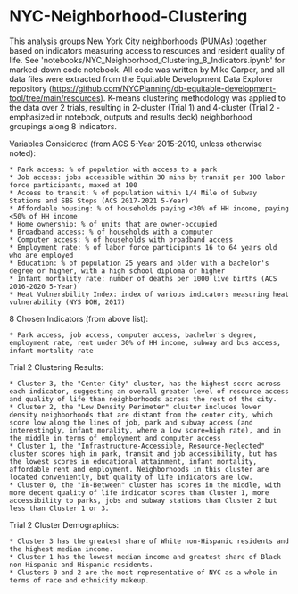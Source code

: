 # NYC-Neighborhood-Clustering

This analysis groups New York City neighborhoods (PUMAs) together based on indicators measuring access to resources and resident quality of life. See 'notebooks/NYC_Neighborhood_Clustering_8_Indicators.ipynb' for marked-down code notebook. All code was written by Mike Carper, and all data files were extracted from the Equitable Development Data Explorer repository (https://github.com/NYCPlanning/db-equitable-development-tool/tree/main/resources). K-means clustering methodology was applied to the data over 2 trials, resulting in 2-cluster (Trial 1) and 4-cluster (Trial 2 - emphasized in notebook, outputs and results deck) neighborhood groupings along 8 indicators.


Variables Considered (from ACS 5-Year 2015-2019, unless otherwise noted):
    
    * Park access: % of population with access to a park
    * Job access: jobs accessible within 30 mins by transit per 100 labor force participants, maxed at 100
    * Access to transit: % of population within 1/4 Mile of Subway Stations and SBS Stops (ACS 2017-2021 5-Year)
    * Affordable housing: % of households paying <30% of HH income, paying <50% of HH income
    * Home ownership: % of units that are owner-occupied
    * Broadband access: % of households with a computer
    * Computer access: % of households with broadband access
    * Employment rate: % of labor force participants 16 to 64 years old who are employed
    * Education: % of population 25 years and older with a bachelor's degree or higher, with a high school diploma or higher
    * Infant mortality rate: number of deaths per 1000 live births (ACS 2016-2020 5-Year)
    * Heat Vulnerability Index: index of various indicators measuring heat vulnerability (NYS DOH, 2017)

8 Chosen Indicators (from above list):
    
    * Park access, job access, computer access, bachelor's degree, employment rate, rent under 30% of HH income, subway and bus access, infant mortality rate
    
Trial 2 Clustering Results:
    
    * Cluster 3, the "Center City" cluster, has the highest score across each indicator, suggesting an overall greater level of resource access and quality of life than neighborhoods across the rest of the city.
    * Cluster 2, the "Low Density Perimeter" cluster includes lower density neighborhoods that are distant from the center city, which score low along the lines of job, park and subway access (and interestingly, infant morality, where a low score=high rate), and in the middle in terms of employment and computer access
    * Cluster 1, the "Infrastructure-Accessible, Resource-Neglected" cluster scores high in park, transit and job accessibility, but has the lowest scores in educational attainment, infant mortality, affordable rent and employment. Neighborhoods in this cluster are located conveniently, but quality of life indicators are low.
    * Cluster 0, the "In-Between" cluster has scores in the middle, with more decent quality of life indicator scores than Cluster 1, more accessibility to parks, jobs and subway stations than Cluster 2 but less than Cluster 1 or 3.
    
Trial 2 Cluster Demographics:
    
    * Cluster 3 has the greatest share of White non-Hispanic residents and the highest median income.
    * Cluster 1 has the lowest median income and greatest share of Black non-Hispanic and Hispanic residents.
    * Clusters 0 and 2 are the most representative of NYC as a whole in terms of race and ethnicity makeup.
    
    
